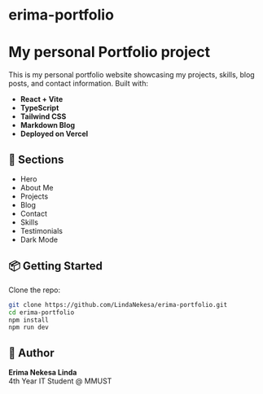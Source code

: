 
# erima-portfolio

# My personal Portfolio project

This is my personal portfolio website showcasing my projects, skills, blog posts, and contact information. Built with:

- **React + Vite**
- **TypeScript**
- **Tailwind CSS**
- **Markdown Blog**
- **Deployed on Vercel**

## 🚀 Sections

- Hero
- About Me
- Projects
- Blog
- Contact
- Skills
- Testimonials
- Dark Mode

## 📦 Getting Started

Clone the repo:

```bash
git clone https://github.com/LindaNekesa/erima-portfolio.git
cd erima-portfolio
npm install
npm run dev
```

## 🧠 Author

**Erima Nekesa Linda**  
4th Year IT Student @ MMUST

